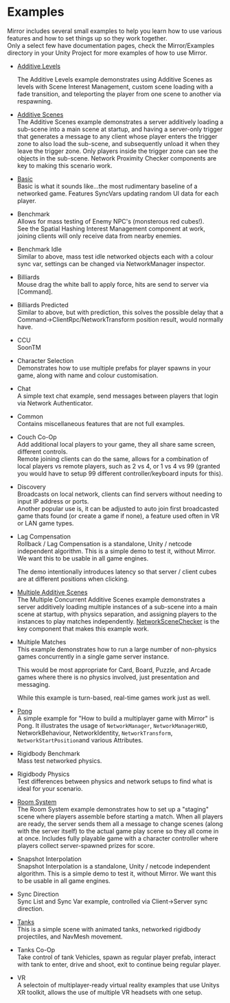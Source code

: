 # Examples

Mirror includes several small examples to help you learn how to use various features and how to set things up so they work together.\
Only a select few have documentation pages, check the Mirror/Examples directory in your Unity Project for more examples of how to use Mirror.

*   [Additive Levels](additive-levels.md)

    &#x20;The Additive Levels example demonstrates using Additive Scenes as levels with Scene Interest Management, custom scene loading with a fade transition, and teleporting the player from one scene to another via respawning.
* [Additive Scenes](additive-scenes.md)\
  &#x20;The Additive Scenes example demonstrates a server additively loading a sub-scene into a main scene at startup, and having a server-only trigger that generates a message to any client whose player enters the trigger zone to also load the sub-scene, and subsequently unload it when they leave the trigger zone. Only players inside the trigger zone can see the objects in the sub-scene. Network Proximity Checker components are key to making this scenario work.
* [Basic](basic.md)\
  &#x20;Basic is what it sounds like...the most rudimentary baseline of a networked game. Features SyncVars updating random UI data for each player.
* Benchmark\
  &#x20;Allows for mass testing of Enemy NPC's (monsterous red cubes!).\
  See the Spatial Hashing Interest Management component at work, joining clients will only receive data from nearby enemies.
* Benchmark Idle\
  &#x20;Similar to above, mass test idle networked objects each with a colour sync var, settings can be changed via NetworkManager inspector.
* Billiards\
  &#x20;Mouse drag the white ball to apply force, hits are send to server via \[Command].
* Billiards Predicted\
  &#x20;Similar to above, but with prediction, this solves the possible delay that a Command->ClientRpc/NetworkTransform position result, would normally have.
* CCU\
  &#x20;SoonTM&#x20;
* Character Selection\
  &#x20;Demonstrates how to use multiple prefabs for player spawns in your game, along with name and colour customisation.
* Chat\
  &#x20;A simple text chat example, send messages between players that login via Network Authenticator.
* Common\
  &#x20;Contains miscellaneous features that are not full examples.
* Couch Co-Op\
  &#x20;Add additional local players to your game, they all share same screen, different controls.\
  Remote joining clients can do the same, allows for a combination of local players vs remote players, such as 2 vs 4, or 1 vs 4 vs 99 (granted you would have to setup 99 different controller/keyboard inputs for this).
* Discovery\
  &#x20;Broadcasts on local network, clients can find servers without needing to input IP address or ports.\
  Another popular use is, it can be adjusted to auto join first broadcasted game thats found (or create a game if none), a feature used often in VR or LAN game types.&#x20;
*   Lag Compensation\
    &#x20;Rollback / Lag Compensation is a standalone, Unity / netcode independent algorithm. This is a simple demo to test it, without Mirror. We want this to be usable in all game engines.

    The demo intentionally introduces latency so that server / client cubes are at different positions when clicking.
* [Multiple Additive Scenes](multiple-additive-scenes.md)\
  &#x20;The Multiple Concurrent Additive Scenes example demonstrates a server additively loading multiple instances of a sub-scene into a main scene at startup, with physics separation, and assigning players to the instances to play matches independently. [NetworkSceneChecker](../components/deprecated/network-scene-checker.md) is the key component that makes this example work.
*   Multiple Matches\
    &#x20;This example demonstrates how to run a large number of non-physics games concurrently in a single game server instance.

    This would be most appropriate for Card, Board, Puzzle, and Arcade games where there is no physics involved, just presentation and messaging.

    While this example is turn-based, real-time games work just as well.
* [Pong](pong.md)\
  &#x20;A simple example for "How to build a multiplayer game with Mirror" is Pong. It illustrates the usage of `NetworkManager`, `NetworkManagerHUD`, NetworkBehaviour, NetworkIdentity, `NetworkTransform`, `NetworkStartPosition`and various Attributes.
* Rigidbody Benchmark\
  &#x20;Mass test networked physics.
* Rigidbody Physics\
  &#x20;Test differences between physics and network setups to find what is ideal for your scenario.
* [Room System](room.md)\
  &#x20;The Room System example demonstrates how to set up a "staging" scene where players assemble before starting a match. When all players are ready, the server sends them all a message to change scenes (along with the server itself) to the actual game play scene so they all come in at once. Includes fully playable game with a character controller where players collect server-spawned prizes for score.
* Snapshot Interpolation\
  &#x20;Snapshot Interpolation is a standalone, Unity / netcode independent algorithm. This is a simple demo to test it, without Mirror. We want this to be usable in all game engines.
* Sync Direction\
  &#x20;Sync List and Sync Var example, controlled via Client->Server sync direction.
* [Tanks](tanks.md)\
  &#x20;This is a simple scene with animated tanks, networked rigidbody projectiles, and NavMesh movement.
* Tanks Co-Op\
  &#x20;Take control of tank Vehicles, spawn as regular player prefab, interact with tank to enter, drive and shoot, exit to continue being regular player.
* VR\
  &#x20;A selectoin of multiplayer-ready virtual reality examples that use Unitys XR toolkit, allows the use of multiple VR headsets with one setup.&#x20;

